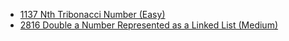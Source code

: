 - [1137 Nth Tribonacci Number (Easy)](../Year/2024/April/1137_Nth_Tribonacci_Number_(Easy).cpp)
- [2816 Double a Number Represented as a Linked List (Medium)](../Year/2024/May/2816_Double_A_Number_As_A_Linked_List_(Medium).cpp)
